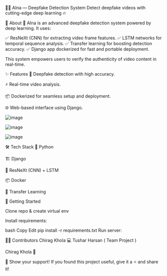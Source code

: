 🧠✨ AIna — Deepfake Detection System
Detect deepfake videos with cutting-edge deep learning 🔥




🚀 About
🎥 AIna is an advanced deepfake detection system powered by deep learning.
It uses:

✅ ResNeXt (CNN) for extracting video frame features.
✅ LSTM networks for temporal sequence analysis.
✅ Transfer learning for boosting detection accuracy.
✅ Django app dockerized for fast and portable deployment.

This system empowers users to verify the authenticity of video content in real-time.

✨ Features
🎯 Deepfake detection with high accuracy.

⚡ Real-time video analysis.

📦 Dockerized for seamless setup and deployment.

🌐 Web-based interface using Django.

![image](https://github.com/user-attachments/assets/c985a241-0d5b-4954-8b03-bb48fa40f7f9)

![image](https://github.com/user-attachments/assets/06db597c-48b2-4bdd-a617-988a592b41bd)

![image](https://github.com/user-attachments/assets/e3a48d7c-5ea1-49c3-9b22-430e9b2b1ede)





🛠️ Tech Stack
🐍 Python

🏗️ Django

🧠 ResNeXt (CNN) + LSTM

📦 Docker

🔗 Transfer Learning

🚀 Getting Started

Clone repo & create virtual env

Install requirements:

bash
Copy
Edit
pip install -r requirements.txt
Run server:


👨‍💻 Contributors
Chirag Khola 💻
Tushar Harsan 
 ( Team Project )

Chirag Khola 🌟


🌟 Show your support!
If you found this project useful, give it a ⭐ and share it!

